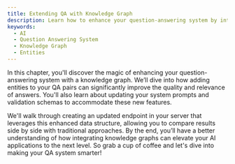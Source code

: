 ```yaml
---
title: Extending QA with Knowledge Graph
description: Learn how to enhance your question-answering system by integrating a knowledge graph.
keywords:
  - AI
  - Question Answering System
  - Knowledge Graph
  - Entities
---
```


In this chapter, you'll discover the magic of enhancing your question-answering system with a knowledge graph. We’ll dive into how adding entities to your QA pairs can significantly improve the quality and relevance of answers. You'll also learn about updating your system prompts and validation schemas to accommodate these new features.

We'll walk through creating an updated endpoint in your server that leverages this enhanced data structure, allowing you to compare results side by side with traditional approaches. By the end, you’ll have a better understanding of how integrating knowledge graphs can elevate your AI applications to the next level. So grab a cup of coffee and let's dive into making your QA system smarter!